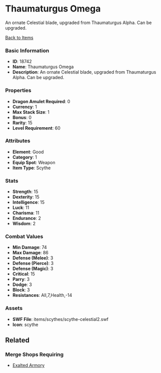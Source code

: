 # Thaumaturgus Omega

An ornate Celestial blade, upgraded from Thaumaturgus Alpha. Can be upgraded.

[Back to Items](../items.md)

### Basic Information

- **ID**: 18742
- **Name**: Thaumaturgus Omega
- **Description**: An ornate Celestial blade, upgraded from Thaumaturgus Alpha. Can be upgraded.

### Properties

- **Dragon Amulet Required**: 0
- **Currency**: 1
- **Max Stack Size**: 1
- **Bonus**: 0
- **Rarity**: 15
- **Level Requirement**: 60

### Attributes

- **Element**: Good
- **Category**: 1
- **Equip Spot**: Weapon
- **Item Type**: Scythe

### Stats

- **Strength**: 15
- **Dexterity**: 15
- **Intelligence**: 15
- **Luck**: 11
- **Charisma**: 11
- **Endurance**: 2
- **Wisdom**: 2

### Combat Values

- **Min Damage**: 74
- **Max Damage**: 86
- **Defense (Melee)**: 3
- **Defense (Pierce)**: 3
- **Defense (Magic)**: 3
- **Critical**: 15
- **Parry**: 3
- **Dodge**: 3
- **Block**: 3
- **Resistances**: All,7,Health,-14

### Assets

- **SWF File**: items/scythes/scythe-celestial2.swf
- **Icon**: scythe

## Related

### Merge Shops Requiring

- [Exalted Armory](../merge-shops/303-exalted-armory.md)

